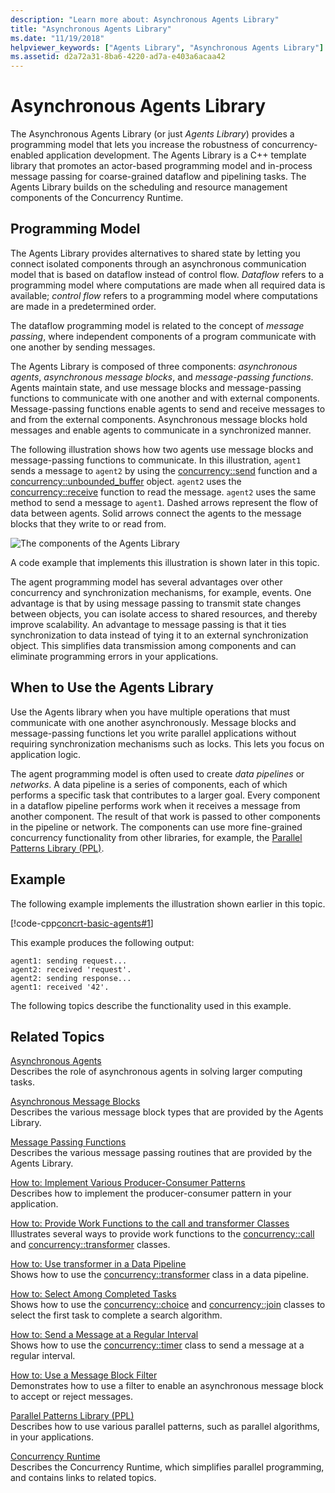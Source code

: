 ```yaml
---
description: "Learn more about: Asynchronous Agents Library"
title: "Asynchronous Agents Library"
ms.date: "11/19/2018"
helpviewer_keywords: ["Agents Library", "Asynchronous Agents Library"]
ms.assetid: d2a72a31-8ba6-4220-ad7a-e403a6acaa42
---
```

# Asynchronous Agents Library

The Asynchronous Agents Library (or just *Agents Library*) provides a programming model that lets you increase the robustness of concurrency-enabled application development. The Agents Library is a C++ template library that promotes an actor-based programming model and in-process message passing for coarse-grained dataflow and pipelining tasks. The Agents Library builds on the scheduling and resource management components of the Concurrency Runtime.

## Programming Model

The Agents Library provides alternatives to shared state by letting you connect isolated components through an asynchronous communication model that is based on dataflow instead of control flow. *Dataflow* refers to a programming model where computations are made when all required data is available; *control flow* refers to a programming model where computations are made in a predetermined order.

The dataflow programming model is related to the concept of *message passing*, where independent components of a program communicate with one another by sending messages.

The Agents Library is composed of three components: *asynchronous agents*, *asynchronous message blocks*, and *message-passing functions*. Agents maintain state, and use message blocks and message-passing functions to communicate with one another and with external components. Message-passing functions enable agents to send and receive messages to and from the external components. Asynchronous message blocks hold messages and enable agents to communicate in a synchronized manner.

The following illustration shows how two agents use message blocks and message-passing functions to communicate. In this illustration, `agent1` sends a message to `agent2` by using the [concurrency::send](reference/concurrency-namespace-functions.md#send) function and a [concurrency::unbounded_buffer](reference/unbounded-buffer-class.md) object. `agent2` uses the [concurrency::receive](reference/concurrency-namespace-functions.md#receive) function to read the message. `agent2` uses the same method to send a message to `agent1`. Dashed arrows represent the flow of data between agents. Solid arrows connect the agents to the message blocks that they write to or read from.

![The components of the Agents Library](../../parallel/concrt/media/agent_librarycomp.png "The components of the Agents Library")

A code example that implements this illustration is shown later in this topic.

The agent programming model has several advantages over other concurrency and synchronization mechanisms, for example, events. One advantage is that by using message passing to transmit state changes between objects, you can isolate access to shared resources, and thereby improve scalability. An advantage to message passing is that it ties synchronization to data instead of tying it to an external synchronization object. This simplifies data transmission among components and can eliminate programming errors in your applications.

## When to Use the Agents Library

Use the Agents library when you have multiple operations that must communicate with one another asynchronously. Message blocks and message-passing functions let you write parallel applications without requiring synchronization mechanisms such as locks. This lets you focus on application logic.

The agent programming model is often used to create *data pipelines* or *networks*. A data pipeline is a series of components, each of which performs a specific task that contributes to a larger goal. Every component in a dataflow pipeline performs work when it receives a message from another component. The result of that work is passed to other components in the pipeline or network. The components can use more fine-grained concurrency functionality from other libraries, for example, the [Parallel Patterns Library (PPL)](../../parallel/concrt/parallel-patterns-library-ppl.md).

## Example

The following example implements the illustration shown earlier in this topic.

[!code-cpp[concrt-basic-agents#1](../../parallel/concrt/codesnippet/cpp/asynchronous-agents-library_1.cpp)]

This example produces the following output:

```Output
agent1: sending request...
agent2: received 'request'.
agent2: sending response...
agent1: received '42'.
```

The following topics describe the functionality used in this example.

## Related Topics

[Asynchronous Agents](../../parallel/concrt/asynchronous-agents.md)<br/>
Describes the role of asynchronous agents in solving larger computing tasks.

[Asynchronous Message Blocks](../../parallel/concrt/asynchronous-message-blocks.md)<br/>
Describes the various message block types that are provided by the Agents Library.

[Message Passing Functions](../../parallel/concrt/message-passing-functions.md)<br/>
Describes the various message passing routines that are provided by the Agents Library.

[How to: Implement Various Producer-Consumer Patterns](../../parallel/concrt/how-to-implement-various-producer-consumer-patterns.md)<br/>
Describes how to implement the producer-consumer pattern in your application.

[How to: Provide Work Functions to the call and transformer Classes](../../parallel/concrt/how-to-provide-work-functions-to-the-call-and-transformer-classes.md)<br/>
Illustrates several ways to provide work functions to the [concurrency::call](../../parallel/concrt/reference/call-class.md) and [concurrency::transformer](../../parallel/concrt/reference/transformer-class.md) classes.

[How to: Use transformer in a Data Pipeline](../../parallel/concrt/how-to-use-transformer-in-a-data-pipeline.md)<br/>
Shows how to use the [concurrency::transformer](../../parallel/concrt/reference/transformer-class.md) class in a data pipeline.

[How to: Select Among Completed Tasks](../../parallel/concrt/how-to-select-among-completed-tasks.md)<br/>
Shows how to use the [concurrency::choice](../../parallel/concrt/reference/choice-class.md) and [concurrency::join](../../parallel/concrt/reference/join-class.md) classes to select the first task to complete a search algorithm.

[How to: Send a Message at a Regular Interval](../../parallel/concrt/how-to-send-a-message-at-a-regular-interval.md)<br/>
Shows how to use the [concurrency::timer](../../parallel/concrt/reference/timer-class.md) class to send a message at a regular interval.

[How to: Use a Message Block Filter](../../parallel/concrt/how-to-use-a-message-block-filter.md)<br/>
Demonstrates how to use a filter to enable an asynchronous message block to accept or reject messages.

[Parallel Patterns Library (PPL)](../../parallel/concrt/parallel-patterns-library-ppl.md)<br/>
Describes how to use various parallel patterns, such as parallel algorithms, in your applications.

[Concurrency Runtime](../../parallel/concrt/concurrency-runtime.md)<br/>
Describes the Concurrency Runtime, which simplifies parallel programming, and contains links to related topics.
